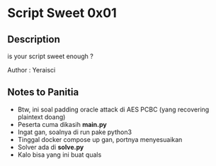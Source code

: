 # Script Sweet 0x01

## Description
is your script sweet enough ?

Author : Yeraisci

## Notes to Panitia
- Btw, ini soal padding oracle attack di AES PCBC (yang recovering plaintext doang)
- Peserta cuma dikasih **main.py**
- Ingat gan, soalnya di run pake python3
- Tinggal docker compose up gan, portnya menyesuaikan
- Solver ada di **solve.py**
- Kalo bisa yang ini buat quals
